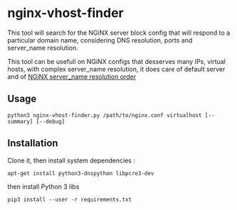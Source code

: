 # nginx-vhost-finder

This tool will search for the NGiNX server block config that will respond to a particular domain name, considering DNS resolution, ports and server_name resolution.

This tool can be usefull on NGiNX configs that desserves many IPs, virtual hosts, with complex server_name resolution, it does care of default server and of [NGiNX server_name resolution order](http://nginx.org/en/docs/http/server_names.html)

## Usage

```
python3 nginx-vhost-finder.py /path/to/nginx.conf virtualhost [--summary] [--debug]
```


## Installation

Clone it, then install system dependencies :
```
apt-get install python3-dnspython libpcre3-dev
```

then install Python 3 libs
```
pip3 install --user -r requirements.txt
```


